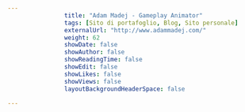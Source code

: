 ---
                title: "Adam Madej - Gameplay Animator"
                tags: [Sito di portafoglio, Blog, Sito personale]
                externalUrl: "http://www.adammadej.com/"
                weight: 62
                showDate: false
                showAuthor: false
                showReadingTime: false
                showEdit: false
                showLikes: false
                showViews: false
                layoutBackgroundHeaderSpace: false
                ---

